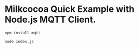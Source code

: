 # Milkcocoa Quick Example with Node.js MQTT Client.

```
npm install mqtt
```

```
node index.js
```
